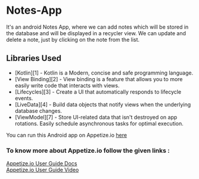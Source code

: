 # Notes-App

It's an android Notes App, where we can add notes which will be stored  in the database and will be displayed in a recycler view.
We can update and delete a note, just by clicking on the note from the list.

## Libraries Used

* [Kotlin][1] - Kotlin is a Modern, concise and safe programming language. 
* [View Binding][2] - View binding is a feature that allows you to more easily write code that interacts with views.
* [Lifecycles][3] - Create a UI that automatically responds to lifecycle events.
* [LiveData][4] - Build data objects that notify views when the underlying database changes.
* [ViewModel][7] - Store UI-related data that isn't destroyed on app rotations. Easily schedule
     asynchronous tasks for optimal execution.


You can run this Android app on Appetize.io [here](https://appetize.io/app/22qc950hbzezr2t5n82avhnr5r?device=nexus5&scale=75&orientation=portrait&osVersion=8.1)

### To know more about Appetize.io follow the given links :

[Appetize.io User Guide Docs](https://docs.appetize.io/)<br />
[Appetize.io User Guide Video](https://www.youtube.com/watch?v=9h6w8PU3cv4)

